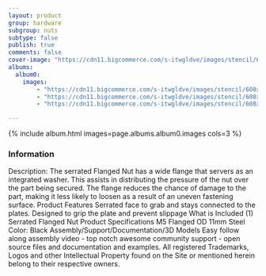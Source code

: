 ```yaml
---
layout: product
group: hardware
subgroup: nuts
subtype: false
publish: true
comments: false
cover-image: "https://cdn11.bigcommerce.com/s-itwgldve/images/stencil/608x608/products/296/4476/profile__10329.1675310603.png?c=2"
albums:
  album0:
    images:
        - "https://cdn11.bigcommerce.com/s-itwgldve/images/stencil/608x608/products/296/4476/profile__10329.1675310603.png?c=2"
        - "https://cdn11.bigcommerce.com/s-itwgldve/images/stencil/608x608/products/296/2256/serratedflangednut_g_w_2__19494.1675310602.jpg?c=2"
        - "https://cdn11.bigcommerce.com/s-itwgldve/images/stencil/608x608/products/296/3709/Serrated_Flanged_Nut_in_use_pic__12245.1675310603.png?c=2"

---
```


{% include album.html images=page.albums.album0.images cols=3 %}

### Information

Description:
 The serrated Flanged Nut has a wide flange that servers as an integrated washer. This assists in distributing the pressure of the nut over the part being secured. The flange reduces the chance of damage to the part, making it less likely to loosen as a result of an uneven fastening surface. Product Features  Serrated face to grab and stays connected to the plates. Designed to grip the plate and prevent slippage   What is Included  (1) Serrated Flanged Nut  Product Specifications  M5 Flanged OD 11mm Steel Color: Black   Assembly/Support/Documentation/3D Models   Easy follow along assembly video - top notch awesome community support - open source files and documentation and examples. All registered Trademarks, Logos and other Intellectual Property found on the Site or mentioned herein belong to their respective owners.  

